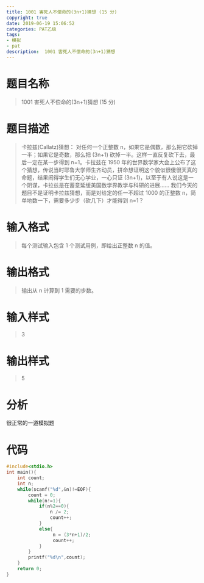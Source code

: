 ```yaml
---
title: 1001 害死人不偿命的(3n+1)猜想 (15 分)
copyright: true
date: 2019-06-19 15:06:52
categories: PAT乙级 
tags:  
- 模拟 
- pat
description:  1001 害死人不偿命的(3n+1)猜想
---
```

# 题目名称 
> 1001 害死人不偿命的(3n+1)猜想 (15 分)
# 题目描述 
> 卡拉兹(Callatz)猜想：
> 对任何一个正整数 n，如果它是偶数，那么把它砍掉一半；如果它是奇数，那么把 (3n+1) 砍掉一半。这样一直反复砍下去，最后一定在某一步得到 n=1。卡拉兹在 1950 年的世界数学家大会上公布了这个猜想，传说当时耶鲁大学师生齐动员，拼命想证明这个貌似很傻很天真的命题，结果闹得学生们无心学业，一心只证 (3n+1)，以至于有人说这是一个阴谋，卡拉兹是在蓄意延缓美国数学界教学与科研的进展……
>  我们今天的题目不是证明卡拉兹猜想，而是对给定的任一不超过 1000 的正整数 n，简单地数一下，需要多少步（砍几下）才能得到 n=1？
# 输入格式
> 每个测试输入包含 1 个测试用例，即给出正整数 n 的值。
# 输出格式
> 输出从 n 计算到 1 需要的步数。
# 输入样式
> 3
# 输出样式
> 5


# 分析
很正常的一道模拟题

# 代码

```C++
#include<stdio.h>
int main(){
	int count;
	int n;
	while(scanf("%d",&n)!=EOF){
		count = 0;	
		while(n!=1){
			if(n%2==0){
				n /= 2;
				count++;
			}
			else{
				 n = (3*n+1)/2;
				 count++;				 
			}
	    } 
	    printf("%d\n",count);		
	} 
	return 0;
} 
```

